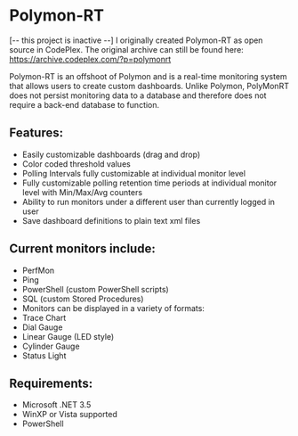 # Polymon-RT
[-- this project is inactive --]
I originally created Polymon-RT as open source in CodePlex.
The original archive can still be found here: https://archive.codeplex.com/?p=polymonrt

Polymon-RT is an offshoot of Polymon and is a real-time monitoring system that allows users to create custom dashboards.
Unlike Polymon, PolyMonRT does not persist monitoring data to a database and therefore does not require a back-end database to function.

## Features:
- Easily customizable dashboards (drag and drop)
- Color coded threshold values
- Polling Intervals fully customizable at individual monitor level
- Fully customizable polling retention time periods at individual monitor level with Min/Max/Avg counters
- Ability to run monitors under a different user than currently logged in user
- Save dashboard definitions to plain text xml files


## Current monitors include:
- PerfMon
- Ping
- PowerShell (custom PowerShell scripts)
- SQL (custom Stored Procedures)
- Monitors can be displayed in a variety of formats:
- Trace Chart
- Dial Gauge
- Linear Gauge (LED style)
- Cylinder Gauge
- Status Light

## Requirements:
- Microsoft .NET 3.5
- WinXP or Vista supported
- PowerShell
